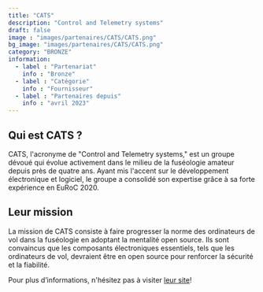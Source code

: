 ```yaml
---
title: "CATS"
description: "Control and Telemetry systems"
draft: false
image : "images/partenaires/CATS/CATS.png"
bg_image: "images/partenaires/CATS/CATS.png"
category: "BRONZE"
information:
  - label : "Partenariat"
    info : "Bronze"
  - label : "Catégorie"
    info : "Fournisseur"
  - label : "Partenaires depuis"
    info : "avril 2023"
---
```


## Qui est CATS ?

CATS, l'acronyme de "Control and Telemetry systems," est un groupe dévoué qui évolue activement dans le milieu de la fuséologie amateur depuis près de quatre ans. Ayant mis l'accent sur le développement électronique et logiciel, le groupe a consolidé son expertise grâce à sa forte expérience en EuRoC 2020.


## Leur mission

La mission de CATS consiste à faire progresser la norme des ordinateurs de vol dans la fuséologie en adoptant la mentalité open source. Ils sont convaincus que les composants électroniques essentiels, tels que les ordinateurs de vol, devraient être en open source pour renforcer la sécurité et la fiabilité.

 
Pour plus d’informations, n'hésitez pas à visiter [leur site](https://www.catsystems.io/about)! 